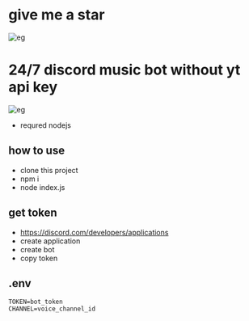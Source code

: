 # give me a star
![eg](https://cdn.discordapp.com/attachments/872991276839075890/873065063274119218/unknown.png)

# 24/7 discord music bot without yt api key
![eg](https://cdn.discordapp.com/attachments/872991276839075890/873064790661136444/unknown.png)
- requred nodejs

## how to use
- clone this project
- npm i
- node index.js

## get token
- https://discord.com/developers/applications
- create application
- create bot
- copy token

## .env
```
TOKEN=bot_token
CHANNEL=voice_channel_id
```
